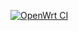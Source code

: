 [![OpenWrt CI](https://github.com/c3p7f2/nK57cR/actions/workflows/build-openwrt.yml/badge.svg)](https://github.com/c3p7f2/nK57cR/actions/workflows/build-openwrt.yml)
